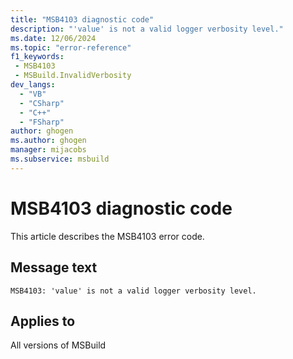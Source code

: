 ```yaml
---
title: "MSB4103 diagnostic code"
description: "'value' is not a valid logger verbosity level."
ms.date: 12/06/2024
ms.topic: "error-reference"
f1_keywords:
 - MSB4103
 - MSBuild.InvalidVerbosity
dev_langs:
  - "VB"
  - "CSharp"
  - "C++"
  - "FSharp"
author: ghogen
ms.author: ghogen
manager: mijacobs
ms.subservice: msbuild
---
```


# MSB4103 diagnostic code

<!-- :::ErrorDefinitionDescription::: -->
<!-- :::editable-content name="introDescription"::: -->
This article describes the MSB4103 error code.
<!-- :::editable-content-end::: -->

## Message text

```output
MSB4103: 'value' is not a valid logger verbosity level.
```

<!-- :::editable-content name="postOutputDescription"::: -->
<!--
{StrBegin="MSB4103: "}
-->
<!-- :::editable-content-end::: -->
<!-- :::ErrorDefinitionDescription-end::: -->

## Applies to

All versions of MSBuild
